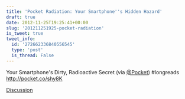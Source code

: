 ```yaml
---
title: 'Pocket Radiation: Your Smartphone''s Hidden Hazard'
draft: true
date: 2012-11-25T19:25:41+00:00
slug: '201211251925-pocket-radiation'
is_tweet: true
tweet_info:
  id: '272662336840556545'
  type: 'post'
  is_thread: False
---
```




Your Smartphone's Dirty, Radioactive Secret (via [@Pocket](https://x.com/Pocket)) #longreads <http://pocket.co/shy8K>

[Discussion](https://x.com/sytelus/status/272662336840556545)
